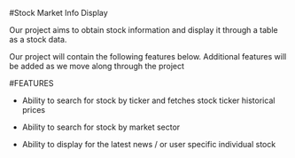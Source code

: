 #Stock Market Info Display

Our project aims to obtain stock information and display it through a table as a stock data.


Our project will contain the following features below. Additional features will be added as we move along through the project

#FEATURES

- Ability to search for stock by ticker and fetches stock ticker historical prices

- Ability to search for stock by market sector

- Ability to display for the latest news / or user specific individual stock



